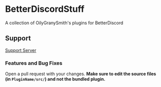 # BetterDiscordStuff

A collection of OilyGranySmith's plugins for BetterDiscord

## Support

[Support Server](https://discord.gg/Y36CTWeCFE)

### Features and Bug Fixes

Open a pull request with your changes. **Make sure to edit the source files (in `PluginName/src/`) and not the bundled plugin.**